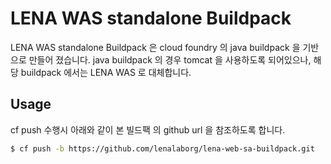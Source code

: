 # LENA WAS standalone Buildpack
LENA WAS standalone Buildpack 은 cloud foundry 의 java buildpack 을 기반으로 만들어 졌습니다.
java buildpack 의 경우 tomcat 을 사용하도록 되어있으나, 해당 buildpack 에서는 LENA WAS 로 대체합니다.


## Usage
cf push 수행시 아래와 같이 본 빌드팩 의 github url 을 참조하도록 합니다.

```bash
$ cf push -b https://github.com/lenalaborg/lena-web-sa-buildpack.git
```

